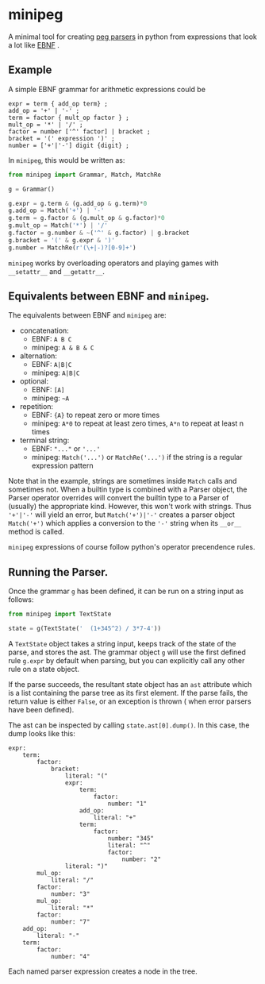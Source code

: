 # minipeg
A minimal tool for creating [peg parsers](https://en.wikipedia.org/wiki/Parsing_expression_grammar) in python from expressions that look a lot like [EBNF](https://en.wikipedia.org/wiki/Extended_Backus%E2%80%93Naur_form) .

## Example

A simple EBNF grammar for arithmetic expressions could be

```EBNF
expr = term { add_op term} ;
add_op = '+' | '-' ;
term = factor { mult_op factor } ;
mult_op = '*' | '/' ;
factor = number ['^' factor] | bracket ;
bracket = '(' expression ')' ;
number = ['+'|'-'] digit {digit} ;
```

In `minipeg`, this would be written as:

```python
from minipeg import Grammar, Match, MatchRe

g = Grammar()

g.expr = g.term & (g.add_op & g.term)*0
g.add_op = Match('+') | '-'
g.term = g.factor & (g.mult_op & g.factor)*0
g.mult_op = Match('*') | '/'
g.factor = g.number & ~('^' & g.factor) | g.bracket
g.bracket = '(' & g.expr & ')'
g.number = MatchRe(r'(\+|-)?[0-9]+')
```

`minipeg` works by overloading operators and playing games with `__setattr__` and `__getattr__`.

## Equivalents between EBNF and `minipeg`.

The equivalents between EBNF and `minipeg` are:

* concatenation:
  - EBNF:   `A B C`
  - minipeg:  `A & B & C`
* alternation:
  - EBNF: `A|B|C`
  - minipeg: `A|B|C`
* optional:
  - EBNF: `[A]`
  - minipeg: `~A`
* repetition:
  - EBNF: `{A}` to repeat zero or more times
  - minipeg: `A*0` to repeat at least zero times, `A*n` to repeat at least n times
* terminal string:
  - EBNF: `"..."` or `'...'`
  - minipeg: `Match('...')` or `MatchRe('...')` if the string is a regular expression pattern

Note that in the example, strings are sometimes inside `Match` calls and sometimes not. When a builtin type is combined with a Parser object, the Parser operator overrides will convert the builtin type to a Parser of (usually) the appropriate kind. However, this won't work with strings. Thus `'+'|'-'` will yield an error, but `Match('+')|'-'` creates a parser object `Match('+')` which applies a conversion to the `'-'` string when its `__or__` method is called.

`minipeg` expressions of course follow python's operator precendence rules.

## Running the Parser.
Once the grammar `g` has been defined, it can be run on a string input as follows:

```python
from minipeg import TextState

state = g(TextState('  (1+345^2) / 3*7-4'))
```

A `TextState` object takes a string input, keeps track of the state of the parse, and stores the ast. The grammar object `g` will use the first defined rule `g.expr` by default when parsing, but you can explicitly call any other rule on a state object. 

If the parse succeeds, the resultant state object has an `ast` attribute which is a list containing the parse tree as its first element. If the parse fails, the return value is either `False`, or an exception is thrown ( when error parsers have been defined).

The ast can be inspected by calling `state.ast[0].dump()`. In this case, the dump looks like this:

```
expr:
    term:
        factor:
            bracket:
                literal: "("
                expr:
                    term:
                        factor:
                            number: "1"
                    add_op:
                        literal: "+"
                    term:
                        factor:
                            number: "345"
                            literal: "^"
                            factor:
                                number: "2"
                literal: ")"
        mul_op:
            literal: "/"
        factor:
            number: "3"
        mul_op:
            literal: "*"
        factor:
            number: "7"
    add_op:
        literal: "-"
    term:
        factor:
            number: "4"
```

Each named parser expression creates a node in the tree. 